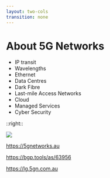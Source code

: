 ```yaml
---
layout: two-cols
transition: none
---
```

# About 5G Networks

- IP transit
- Wavelengths
- Ethernet
- Data Centres
- Dark Fibre
- Last-mile Access Networks
- Cloud
- Managed Services
- Cyber Security

::right::

<img src="/about-5gn.jpg">

https://5gnetworks.au

https://bgp.tools/as/63956

https://lg.5gn.com.au

<!--
For those in the room that haven't heard of us, no the 5G doesn't stand for _that_ 5G.

5G Networks is an ASX-listed telco with a full suite of traditional services, operating a MPLS network spanning the coast of Australia all the way from Brisbane to Perth, as well as extending to New Zealand, Singapore and the United States.

On top of your usual culprits like transit and intercapital services, we operate an optical network to underpin this connectivity, offering wavelength services on major domestic and international routes. We also have our own dark fibre network in Sydney, Melbourne, Brisbane and Adelaide, connecting into our own data centre facilities.

As part of our stake in AUCyber, we have a bolstered cloud and managed services offering, as well as bringing cyber security into the folds of our product set across the broader group.
-->
